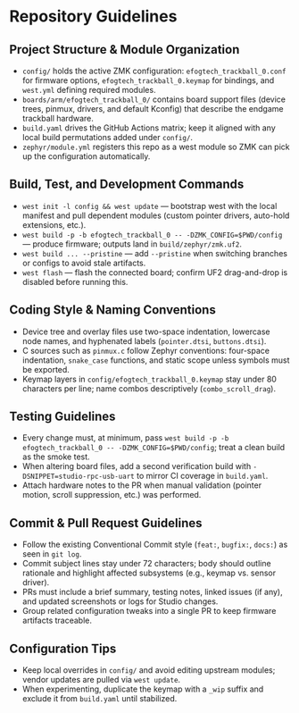 # Repository Guidelines

## Project Structure & Module Organization
- `config/` holds the active ZMK configuration: `efogtech_trackball_0.conf` for firmware options, `efogtech_trackball_0.keymap` for bindings, and `west.yml` defining required modules.
- `boards/arm/efogtech_trackball_0/` contains board support files (device trees, pinmux, drivers, and default Kconfig) that describe the endgame trackball hardware.
- `build.yaml` drives the GitHub Actions matrix; keep it aligned with any local build permutations added under `config/`.
- `zephyr/module.yml` registers this repo as a west module so ZMK can pick up the configuration automatically.

## Build, Test, and Development Commands
- `west init -l config && west update` — bootstrap west with the local manifest and pull dependent modules (custom pointer drivers, auto-hold extensions, etc.).
- `west build -p -b efogtech_trackball_0 -- -DZMK_CONFIG=$PWD/config` — produce firmware; outputs land in `build/zephyr/zmk.uf2`.
- `west build ... --pristine` — add `--pristine` when switching branches or configs to avoid stale artifacts.
- `west flash` — flash the connected board; confirm UF2 drag-and-drop is disabled before running this.

## Coding Style & Naming Conventions
- Device tree and overlay files use two-space indentation, lowercase node names, and hyphenated labels (`pointer.dtsi`, `buttons.dtsi`).
- C sources such as `pinmux.c` follow Zephyr conventions: four-space indentation, `snake_case` functions, and static scope unless symbols must be exported.
- Keymap layers in `config/efogtech_trackball_0.keymap` stay under 80 characters per line; name combos descriptively (`combo_scroll_drag`).

## Testing Guidelines
- Every change must, at minimum, pass `west build -p -b efogtech_trackball_0 -- -DZMK_CONFIG=$PWD/config`; treat a clean build as the smoke test.
- When altering board files, add a second verification build with `-DSNIPPET=studio-rpc-usb-uart` to mirror CI coverage in `build.yaml`.
- Attach hardware notes to the PR when manual validation (pointer motion, scroll suppression, etc.) was performed.

## Commit & Pull Request Guidelines
- Follow the existing Conventional Commit style (`feat:`, `bugfix:`, `docs:`) as seen in `git log`.
- Commit subject lines stay under 72 characters; body should outline rationale and highlight affected subsystems (e.g., keymap vs. sensor driver).
- PRs must include a brief summary, testing notes, linked issues (if any), and updated screenshots or logs for Studio changes.
- Group related configuration tweaks into a single PR to keep firmware artifacts traceable.

## Configuration Tips
- Keep local overrides in `config/` and avoid editing upstream modules; vendor updates are pulled via `west update`.
- When experimenting, duplicate the keymap with a `_wip` suffix and exclude it from `build.yaml` until stabilized.
